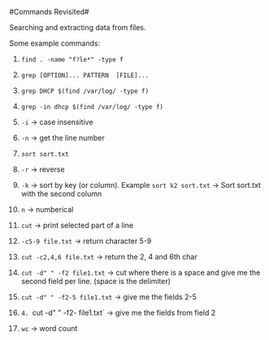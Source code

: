 #Commands Revisited#

Searching and extracting data from files.

Some example commands:
1. `find . -name "f?le*" -type f`

2. `grep [OPTION]... PATTERN  [FILE]...`
3. `grep DHCP $(find /var/log/ -type f)`
4. `grep -in dhcp $(find /var/log/ -type f)`
  1. `-i` -> case insensitive
  2. `-n` -> get the line number
5. `sort sort.txt`
  1. `-r` -> reverse
  2. `-k` -> sort by key (or column). Example `sort k2 sort.txt` -> Sort sort.txt with the second column
  3. `n` -> numberical
6. `cut` -> print selected part of a line
  1. `-c5-9 file.txt` -> return character 5-9
  2. `cut -c2,4,6 file.txt` -> return  the 2, 4 and 6th char  
  3. `cut -d" " -f2 file1.txt` -> cut where there is a space and give me the second field per line. (space is the delimiter)
  4. `cut -d" " -f2-5 file1.txt` -> give me the fields 2-5
  5. `4. `cut -d" " -f2- file1.txt` -> give me the fields from field 2
7. `wc` -> word count
